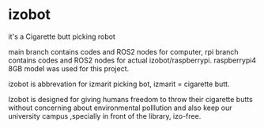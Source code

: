 # izobot
it's a Cigarette butt picking robot
 
main branch contains codes and ROS2 nodes for computer,
rpi branch contains codes and ROS2 nodes for actual izobot/raspberrypi.
raspberrypi4 8GB model was used for this project.

izobot is abbrevation for izmarit picking bot, izmarit = cigarette butt.

Izobot is designed for giving humans freedom to throw their cigarette butts without concerning about environmental polllution and also keep our university campus ,specially in front of the library, izo-free. 


